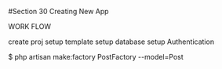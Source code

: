 #Section 30 Creating New App



WORK FLOW



create proj setup template setup database setup Authentication


$ php artisan make:factory PostFactory --model=Post